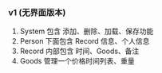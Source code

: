 <!--
 * @Author: Liu Weilong
 * @Date: 2021-02-16 09:27:16
 * @LastEditors: Liu Weilong
 * @LastEditTime: 2021-02-16 09:30:45
 * @Description: 
-->

### v1 (无界面版本)
1. System 包含 添加、删除、加载、保存功能
2. Person 下面包含 Record 信息、个人信息
3. Record 内部包含 时间、Goods、备注
4. Goods 管理一个价格时间列表、重量